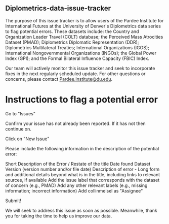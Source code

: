 ## Diplometrics-data-issue-tracker

The purpose of this issue tracker is to allow users of the Pardee Institute for International Futures at the University of Denver's Diplometrics data series to flag potential errors. These datasets include: the Country and Organization Leader Travel (COLT) database; the Perceived Mass Atrocities Dataset (PMAD); Diplometrics Diplomatic Representation (DDR); Diplometrics Multilateral Treaties; International Organizations (IGOS); International Nongovernmental Organizations (INGOs); the Global Power Index (GPI); and the Formal Bilateral Influence Capacity (FBIC) Index. 

Our team will actively monitor this issue tracker and seek to incorporate fixes in the next regularly scheduled update. For other questions or concerns, please contact Pardee.Institute@du.edu.

# Instructions to flag a potential error
Go to "Issues"

Confirm your issue has not already been reported. If it has not then continue on.

Click on "New Issue"

Please include the following information in the description of the potential error:

Short Description of the Error / Restate of the title
Date found
Dataset Version (version number and/or file date)
Description of error - Long form and additional details beyond what is in the title, including links to relevant sources, if available
Add the issue label that corresponds with the dataset of concern (e.g., PMAD)
Add any other relevant labels (e.g., missing information; incorrect information)
Add collinmeisel as "Assignee"

Submit!

We will seek to address this issue as soon as possible. Meanwhile, thank you for taking the time to help us improve our data.
